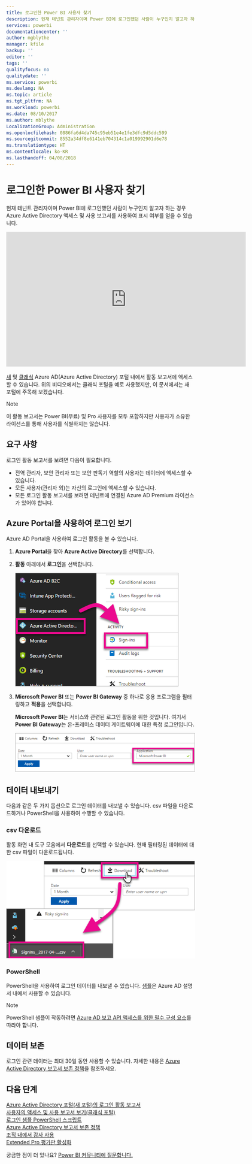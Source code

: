 ```yaml
---
title: 로그인한 Power BI 사용자 찾기
description: 현재 테넌트 관리자이며 Power BI에 로그인했던 사람이 누구인지 알고자 하는 경우 Azure Active Directory 액세스 및 사용 보고서를 사용하여 표시 여부를 얻을 수 있습니다.
services: powerbi
documentationcenter: ''
author: mgblythe
manager: kfile
backup: ''
editor: ''
tags: ''
qualityfocus: no
qualitydate: ''
ms.service: powerbi
ms.devlang: NA
ms.topic: article
ms.tgt_pltfrm: NA
ms.workload: powerbi
ms.date: 08/10/2017
ms.author: mblythe
LocalizationGroup: Administration
ms.openlocfilehash: 0886fa6d4da745c95eb51e4e1fe3dfc9d5ddc599
ms.sourcegitcommit: 8552a34df8e6141eb704314c1a019992901d6e78
ms.translationtype: HT
ms.contentlocale: ko-KR
ms.lasthandoff: 04/08/2018
---
```

# <a name="find-power-bi-users-that-have-signed-in"></a>로그인한 Power BI 사용자 찾기
현재 테넌트 관리자이며 Power BI에 로그인했던 사람이 누구인지 알고자 하는 경우 Azure Active Directory 액세스 및 사용 보고서를 사용하여 표시 여부를 얻을 수 있습니다.

<iframe width="640" height="360" src="https://www.youtube.com/embed/1AVgh9w9VM8?showinfo=0" frameborder="0" allowfullscreen></iframe>

[새](https://docs.microsoft.com/azure/active-directory/active-directory-reporting-activity-sign-ins) 및 [클래식](https://docs.microsoft.com/azure/active-directory/active-directory-view-access-usage-reports) Azure AD(Azure Active Directory) 포털 내에서 활동 보고서에 액세스할 수 있습니다. 위의 비디오에서는 클래식 포털을 예로 사용했지만, 이 문서에서는 새 포털에 주목해 보겠습니다.

> [!NOTE]
> 이 활동 보고서는 Power BI(무료) 및 Pro 사용자를 모두 포함하지만 사용자가 소유한 라이선스를 통해 사용자를 식별하지는 않습니다.
> 
> 

## <a name="requirements"></a>요구 사항
로그인 활동 보고서를 보려면 다음이 필요합니다.

* 전역 관리자, 보안 관리자 또는 보안 판독기 역할의 사용자는 데이터에 액세스할 수 있습니다.
* 모든 사용자(관리자 외)는 자신의 로그인에 액세스할 수 있습니다.
* 모든 로그인 활동 보고서를 보려면 테넌트에 연결된 Azure AD Premium 라이선스가 있어야 합니다.

## <a name="using-the-azure-portal-to-view-sign-ins"></a>Azure Portal을 사용하여 로그인 보기
Azure AD Portal을 사용하여 로그인 활동을 볼 수 있습니다.

1. **Azure Portal**을 찾아 **Azure Active Directory**를 선택합니다.
2. **활동** 아래에서 **로그인**을 선택합니다.
   
    ![](media/service-admin-access-usage/azure-portal-sign-ins.png)
3. **Microsoft Power BI** 또는 **Power BI Gateway** 중 하나로 응용 프로그램을 필터링하고 **적용**을 선택합니다.
   
    **Microsoft Power BI**는 서비스와 관련된 로그인 활동을 위한 것입니다. 여기서 **Power BI Gateway**는 온-프레미스 데이터 게이트웨이에 대한 특정 로그인입니다.
   
    ![](media/service-admin-access-usage/sign-in-filter.png)

## <a name="export-the-data"></a>데이터 내보내기
다음과 같은 두 가지 옵션으로 로그인 데이터를 내보낼 수 있습니다. csv 파일을 다운로드하거나 PowerShell을 사용하여 수행할 수 있습니다.

### <a name="download-csv"></a>csv 다운로드
활동 화면 내 도구 모음에서 **다운로드**를 선택할 수 있습니다. 현재 필터링된 데이터에 대한 csv 파일이 다운로드됩니다.

![](media/service-admin-access-usage/download-sign-in-data-csv.png)

### <a name="powershell"></a>PowerShell
PowerShell을 사용하여 로그인 데이터를 내보낼 수 있습니다. [샘플](https://docs.microsoft.com/azure/active-directory/active-directory-reporting-api-sign-in-activity-samples#powershell-script)은 Azure AD 설명서 내에서 사용할 수 있습니다.

> [!NOTE]
> PowerShell 샘플이 작동하려면 [Azure AD 보고 API 액세스를 위한 필수 구성 요소](https://docs.microsoft.com/en-us/azure/active-directory/active-directory-reporting-api-prerequisites)를 따라야 합니다.
> 
> 

## <a name="data-retention"></a>데이터 보존
로그인 관련 데이터는 최대 30일 동안 사용할 수 있습니다. 자세한 내용은 [Azure Active Directory 보고서 보존 정책](https://docs.microsoft.com/azure/active-directory/active-directory-reporting-retention)을 참조하세요.

## <a name="next-steps"></a>다음 단계
[Azure Active Directory 포털(새 포털)의 로그인 활동 보고서](https://docs.microsoft.com/azure/active-directory/active-directory-reporting-activity-sign-ins)  
[사용자의 액세스 및 사용 보고서 보기(클래식 포털)](https://docs.microsoft.com/azure/active-directory/active-directory-view-access-usage-reports#view-or-download-a-report)  
[로그인 샘플 PowerShell 스크립트](https://docs.microsoft.com/azure/active-directory/active-directory-reporting-api-sign-in-activity-samples#powershell-script)  
[Azure Active Directory 보고서 보존 정책](https://docs.microsoft.com/azure/active-directory/active-directory-reporting-retention)  
[조직 내에서 감사 사용](service-admin-auditing.md)  
[Extended Pro 평가판 활성화](service-extended-pro-trial.md)

궁금한 점이 더 있나요? [Power BI 커뮤니티에 질문합니다.](https://community.powerbi.com/)

